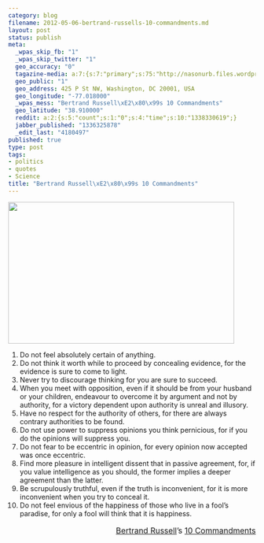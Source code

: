 ```yaml
--- 
category: blog
filename: 2012-05-06-bertrand-russells-10-commandments.md
layout: post
status: publish
meta: 
  _wpas_skip_fb: "1"
  _wpas_skip_twitter: "1"
  geo_accuracy: "0"
  tagazine-media: a:7:{s:7:"primary";s:75:"http://nasonurb.files.wordpress.com/2012/05/mysteries-2108100_1700570c.jpeg";s:6:"images";a:1:{s:75:"http://nasonurb.files.wordpress.com/2012/05/mysteries-2108100_1700570c.jpeg";a:6:{s:8:"file_url";s:75:"http://nasonurb.files.wordpress.com/2012/05/mysteries-2108100_1700570c.jpeg";s:5:"width";s:3:"460";s:6:"height";s:3:"288";s:4:"type";s:5:"image";s:4:"area";s:6:"132480";s:9:"file_path";s:0:"";}}s:6:"videos";a:0:{}s:11:"image_count";s:1:"1";s:6:"author";s:7:"4180497";s:7:"blog_id";s:7:"8438084";s:9:"mod_stamp";s:19:"2012-05-06 17:37:57";}
  geo_public: "1"
  geo_address: 425 P St NW, Washington, DC 20001, USA
  geo_longitude: "-77.018000"
  _wpas_mess: "Bertrand Russell\xE2\x80\x99s 10 Commandments"
  geo_latitude: "38.910000"
  reddit: a:2:{s:5:"count";s:1:"0";s:4:"time";s:10:"1338330619";}
  jabber_published: "1336325878"
  _edit_last: "4180497"
published: true
type: post
tags: 
- politics
- quotes
- Science
title: "Bertrand Russell\xE2\x80\x99s 10 Commandments"
---
```

<div><span style="font-size:medium;"><span style="line-height:24px;"><a href="http://nasonurb.files.wordpress.com/2012/05/mysteries-2108100_1700570c.jpeg"><img class="size-full wp-image-2391 aligncenter" title="mysteries-2108100_1700570c" src="http://nasonurb.files.wordpress.com/2012/05/mysteries-2108100_1700570c.jpeg" alt="" width="460" height="288" /></a></span></span></div>
<ol>
	<li>Do not feel absolutely certain of anything.</li>
	<li>Do not think it worth while to proceed by concealing evidence, for the evidence is sure to come to light.</li>
	<li>Never try to discourage thinking for you are sure to succeed.</li>
	<li>When you meet with opposition, even if it should be from your husband or your children, endeavour to overcome it by argument and not by authority, for a victory dependent upon authority is unreal and illusory.</li>
	<li>Have no respect for the authority of others, for there are always contrary authorities to be found.</li>
	<li>Do not use power to suppress opinions you think pernicious, for if you do the opinions will suppress you.</li>
	<li>Do not fear to be eccentric in opinion, for every opinion now accepted was once eccentric.</li>
	<li>Find more pleasure in intelligent dissent that in passive agreement, for, if you value intelligence as you should, the former implies a deeper agreement than the latter.</li>
	<li>Be scrupulously truthful, even if the truth is inconvenient, for it is more inconvenient when you try to conceal it.</li>
	<li>Do not feel envious of the happiness of those who live in a fool’s paradise, for only a fool will think that it is happiness.</li>
</ol>
<div style="text-align:right;"><span style="font-size:medium;"><span style="line-height:24px;"><a href="http://en.wikipedia.org/wiki/Bertrand_Russell">Bertrand Russell</a>’s <a href="https://www.google.com/search?sourceid=chrome&amp;ie=UTF-8&amp;q=Bertrand+Russell%E2%80%99s+10+Commandments">10 Commandments</a>
</span></span></div>
<p style="text-align:right;"><span style="font-size:medium;"><span style="line-height:24px;">
</span></span></p>
